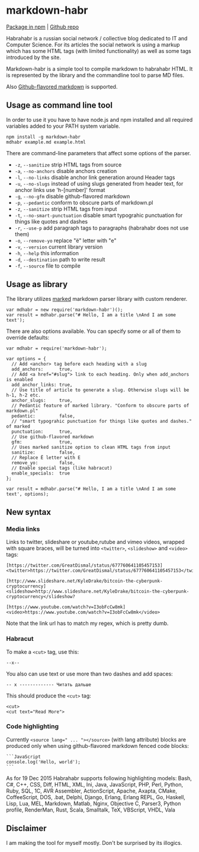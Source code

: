 # markdown-habr

[Package in npm](http://npmjs.com/package/markdown-habr) | [Github repo](https://github.com/andrienko/markdown-habr)

Habrahabr is a russian social network / collective blog dedicated to IT and Computer Science. For its articles the social network is using a markup which has some HTML tags (with limited functionality) as well as some tags introduced by the site.  

Markdown-habr is a simple tool to compile markdown to habrahabr HTML. It is represented by the library and the commandline tool to parse MD files.

Also [Github-flavored markdown](https://help.github.com/articles/github-flavored-markdown/) is supported.

## Usage as command line tool

In order to use it you have to have node.js and npm installed and all required variables added to your PATH system variable.

    npm install -g markdown-habr
    mdhabr example.md example.html
    
There are command-line parameters that affect some options of the parser.

 - `-z`, `--sanitize`               strip HTML tags from source
 - `-a`, `--no-anchors`             disable anchors creation
 - `-l`, `--no-links`               disable anchor link generation around Header tags 
 - `-u`, `--no-slugs`               instead of using slugs generated from header text, for anchor links use 'h-[number]' format
 - `-g`, `--no-gfm`                 disable github-flavored markdown
 - `-p`, `--pedantic`               conform to obscure parts of markdown.pl
 - `-z`, `--sanitize`               strip HTML tags from input
 - `-t`, `--no-smart-punctuation`   disable smart typograhic punctuation for things like quotes and dashes
 - `-r`, `--use-p`                  add paragraph tags to paragraphs (habrahabr does not use them)
 - `-o`, `--remove-yo`              replace "ё" letter with "е"
 - `-v`, `--version`                current library version
 - `-h`, `--help`                   this information
 - `-d`, `--destination`            path to write result
 - `-f`, `--source`                 file to compile

## Usage as library

The library utilizes [marked](https://www.npmjs.com/package/marked) markdown parser library with custom renderer.

    var mdhabr = new require('markdown-habr')();
    var result = mdhabr.parse("# Hello, I am a title \nAnd I am some text');
    
There are also options available. You can specify some or all of them to override defaults:

    var mdhabr = require('markdown-habr');
    
    var options = {
      // Add <anchor> tag before each heading with a slug
      add_anchors:      true,
      // Add <a href="#slug"> link to each heading. Only when add_anchors is enabled
      add_anchor_links: true,
      // Use title of article to generate a slug. Otherwise slugs will be h-1, h-2 etc.
      anchor_slugs:     true,
      // Pedantic feature of marked library. "Conform to obscure parts of markdown.pl"
      pedantic:         false,
      // "smart typograhic punctuation for things like quotes and dashes." of marked
      punctuation:      true,
      // Use github-flavored markdown
      gfm:              true,
      // Uses marked sanitize option to clean HTML tags from input
      sanitize:         false,
      // Replace Ё letter with Е
      remove_yo:        false,
      // Enable special tags (like habracut)
      enable_specials:  true
    };
    
    var result = mdhabr.parse("# Hello, I am a title \nAnd I am some text', options);
    
## New syntax

### Media links

Links to twitter, slideshare or youtube,rutube and vimeo videos, wrapped with square braces, will be turned into `<twitter>`, `<slideshow>` and `<video>` tags:

    [https://twitter.com/GreatDismal/status/677760641105457153]
    <twitter>https://twitter.com/GreatDismal/status/677760641105457153</twitter>
    
    [http://www.slideshare.net/KyleDrake/bitcoin-the-cyberpunk-cryptocurrency]
    <slideshow>http://www.slideshare.net/KyleDrake/bitcoin-the-cyberpunk-cryptocurrency</slideshow?
    
    [https://www.youtube.com/watch?v=I3obFcCw8mk]
    <video>https://www.youtube.com/watch?v=I3obFcCw8mk</video>
    
Note that the link url has to match my regex, which is pretty dumb.
    
### Habracut

To make a `<cut>` tag, use this:

    --x--
    
You also can use text or use more than two dashes and add spaces:

    -- x ------------- Читать дальше
    
This should produce the `<cut>` tag:

    <cut>
    <cut text="Read More">

### Code highlighting

Currently `<source lang=" ... "></source>` (with lang attribute) blocks are produced only when using github-flavored markdown fenced code blocks:

    ```JavaScript
    console.log('Hello, world');
    ```
As for 19 Dec 2015 Habrahabr supports following highlighting models: Bash, C#, C++, CSS, Diff, HTML, XML, Ini, Java, JavaScript, PHP, Perl, Python, Ruby, SQL, 1C, AVR Assembler, ActionScript, Apache, Axapta, CMake, CoffeeScript, DOS, .bat, Delphi, Django, Erlang, Erlang REPL, Go, Haskell, Lisp, Lua, MEL, Markdown, Matlab, Nginx, Objective C, Parser3, Python profile, RenderMan, Rust, Scala, Smalltalk, TeX, VBScript, VHDL, Vala
    
## Disclaimer

I am making the tool for myself mostly. Don't be surprised by its illogics.